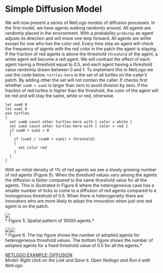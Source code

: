 # Simple Diffusion Model
We will now present a series of NetLogo models of diffusion processes. In the first model, we have agents walking randomly around. All agents are randomly placed in the environment. With a probability `probstep` an agent adjusts its direction and will move one step forward. All agents are white except for one who has the color red. Every time step an agent will check the frequency of agents with the red color in the patch the agent is staying. If the fraction of red agents is above the threshold `threshold` of the agent, a white agent will become a red agent. We will contrast the effect of each agent having a threshold equal to 0.5, and each agent having a threshold value randomly drawn between 0 and 1. To implement this in NetLogo we use the code below. `turtles-here` is the set of all turtles on the caller’s patch. By adding other the set will not contain the caller. If checks first whether `sum0 + sum1` is larger than zero to avoid division by zero. If the fraction of red turtles is higher than the threshold, the color of the agent will be red and will stay the same, white or red, otherwise.
```
let sum0 0
let sum1 0
ask turtles
[
  set sum0 count other turtles-here with [ color = white ]
  set sum1 count other turtles-here with [ color = red ]
  if sum0 + sum1 > 0
  [
    if (sum1 / (sum0 + sum1) > threshold)
    [
      set color red
    ]
  ]
]
```
With an initial density of 1% of red agents we see a slowly growing number of red agents (Figure 5). When the threshold values vary among the agents the diffusion is faster compared to the same threshold value for all the agents. This is illustrated in Figure 6 where the heterogeneous case has a smaller number of ticks to come to a diffusion of red agents compared to a homogenous threshold of 0.5. When there is heterogeneity there are innovators who are more likely to adopt the innovation when just one red agent is on the patch.

![](https://raw.githubusercontent.com/comses/intro-to-abm/master/assets/images/Ch_12_Fig_5.png)<br>*
Figure 5. Spatial pattern of 10000 agents.*

![](https://raw.githubusercontent.com/comses/intro-to-abm/master/assets/images/Ch_12_Fig_6a.png)![](https://raw.githubusercontent.com/comses/intro-to-abm/master/assets/images/Ch_12_Fig_6b.png)<br>*
Figure 6. The top figure shows the number of adopted agents for heterogeneous threshold values. The bottom figure shows the number of adopted agents for a fixed threshold value of 0.5 for all the agents.*

[NETLOGO EXAMPLE: DIFFUSION](https://raw.githubusercontent.com/comses/intro-to-abm/master/assets/netlogo/randomwalk.nlogo)<br>*Model: Right click on the Link and Save it. Open Netlogo and Run it with NetLogo.*
